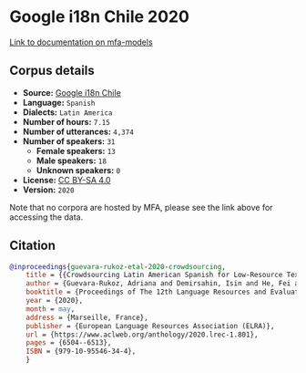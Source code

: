 
# Google i18n Chile 2020

[Link to documentation on mfa-models](https://mfa-models.readthedocs.io/en/main/corpus/google_i18n_chile_2020.html)

## Corpus details

- **Source:** [Google i18n Chile](https://openslr.org/71/)
- **Language:** `Spanish`
- **Dialects:** `Latin America`
- **Number of hours:** `7.15`
- **Number of utterances:** `4,374`
- **Number of speakers:** `31`
  - **Female speakers:** `13`
  - **Male speakers:** `18`
  - **Unknown speakers:** `0`
- **License:** [CC BY-SA 4.0](https://creativecommons.org/licenses/by-sa/4.0/)
- **Version:** `2020`

Note that no corpora are hosted by MFA, please see the link above for accessing the data.

## Citation

```bibtex
@inproceedings{guevara-rukoz-etal-2020-crowdsourcing,
	title = {{Crowdsourcing Latin American Spanish for Low-Resource Text-to-Speech}},
	author = {Guevara-Rukoz, Adriana and Demirsahin, Isin and He, Fei and Chu, Shan-Hui Cathy and Sarin, Supheakmungkol and Pipatsrisawat, Knot and Gutkin, Alexander and Butryna, Alena and Kjartansson, Oddur},
	booktitle = {Proceedings of The 12th Language Resources and Evaluation Conference (LREC)},
	year = {2020},
	month = may,
	address = {Marseille, France},
	publisher = {European Language Resources Association (ELRA)},
	url = {https://www.aclweb.org/anthology/2020.lrec-1.801},
	pages = {6504--6513},
	ISBN = {979-10-95546-34-4},
	}
```
